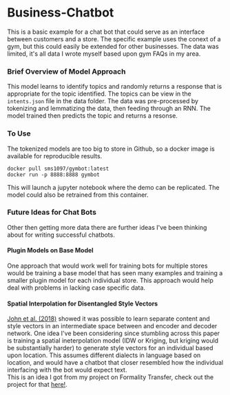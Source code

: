 # Business-Chatbot
This is a basic example for a chat bot that could serve as an interface between customers and a store. The specific 
example uses the conext of a gym, but this could easily be extended for other businesses. The data was limited, it's all data I wrote myself based upon gym FAQs in my area.

### Brief Overview of Model Approach
This model learns to identify topics and randomly returns a response that is appropriate for the topic identified. The topics can be view in the `intents.json` file in the data folder. The data was pre-processed by tokenizing and lemmatizing the data, then feeding through an RNN. The model trained then predicts the topic and returns a resonse. 

### To Use
The tokenized models are too big to store in Github, so a docker image is available for reproducible results.
```
docker pull sms1097/gymbot:latest
docker run -p 8888:8888 gymbot
```
This will launch a jupyter notebook where the demo can be replicated. The model could also be retrained from this container. 

### Future Ideas for Chat Bots
Other then getting more data there are further ideas I've been thinking about for writing successful chatbots. 
#### Plugin Models on Base Model
One approach that would work well for training bots for multiple stores would be training a base model that has seen many examples and training a smaller plugin model for each individual store. This approach would help deal with problems in lacking case specific data. 

#### Spatial Interpolation for Disentangled Style Vectors
[John et al. (2018)](https://arxiv.org/pdf/1808.04339.pdf) showed it was possible to learn separate content and style vectors in an intermediate space between and encoder and decoder network. One idea I've been considering since stumbling across this paper is training a spatial ineterpolation model (IDW or Kriging, but kriging would be substantially harder) to generate style vectors for an individual based upon location. This assumes different dialects in language based on location, and would have a chatbot that closer resembled how the individual interfacing with the bot would expect text. <br>
This is an idea I got from my project on Formality Transfer, check out the project for that [here!](https://github.com/sms1097/formality-transfer).
